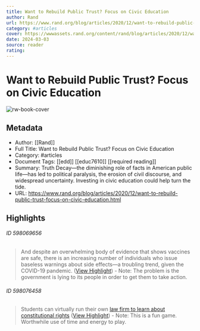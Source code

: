 ```yaml
---
title: Want to Rebuild Public Trust? Focus on Civic Education
author: Rand
url: https://www.rand.org/blog/articles/2020/12/want-to-rebuild-public-trust-focus-on-civic-education.html
category: #articles
cover: https://wwwassets.rand.org/content/rand/blog/articles/2020/12/want-to-rebuild-public-trust-focus-on-civic-education/jcr:content/par/teaser.aspectfit.0x1200.jpg/1607460512874.jpg
date: 2024-03-03
source: reader
rating:
---
```

# Want to Rebuild Public Trust? Focus on Civic Education

![rw-book-cover](https://wwwassets.rand.org/content/rand/blog/articles/2020/12/want-to-rebuild-public-trust-focus-on-civic-education/jcr:content/par/teaser.aspectfit.0x1200.jpg/1607460512874.jpg)

## Metadata
- Author: [[Rand]]
- Full Title: Want to Rebuild Public Trust? Focus on Civic Education
- Category: #articles
- Document Tags: [[edd]] [[educ7610]] [[required reading]] 
- Summary: Truth Decay—the diminishing role of facts in American public life—has led to political paralysis, the erosion of civil discourse, and widespread uncertainty. Investing in civic education could help turn the tide.
- URL: https://www.rand.org/blog/articles/2020/12/want-to-rebuild-public-trust-focus-on-civic-education.html

## Highlights
###### ID 598069656
> And despite an overwhelming body of evidence that shows vaccines are safe, there is an increasing number of individuals who issue baseless warnings about side effects—a troubling trend, given the COVID-19 pandemic. ([View Highlight](https://read.readwise.io/read/01haqh0zmb5638mn7wrhgv439h))
    - Note: The problem is the government is lying to its people in order to get them to take action.
    
###### ID 598076458
> Students can virtually run their own [law firm to learn about constitutional rights](https://www.icivics.org/games/do-i-have-right) ([View Highlight](https://read.readwise.io/read/01haqhmqq6bber16xcrhfx02zv))
    - Note: This is a fun game. Worthwhile use of time and energy to play.
    
